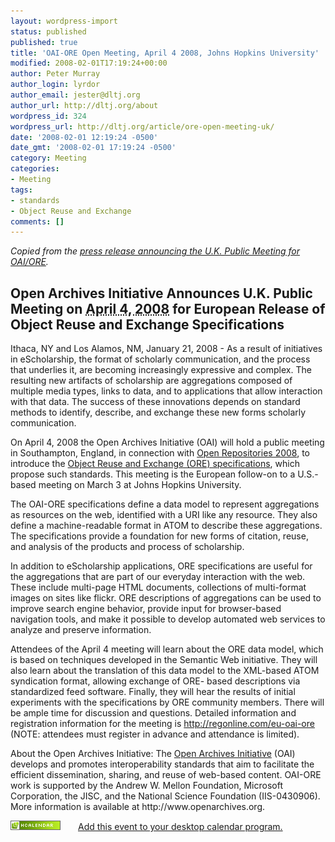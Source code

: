 ```yaml
---
layout: wordpress-import
status: published
published: true
title: 'OAI-ORE Open Meeting, April 4 2008, Johns Hopkins University'
modified: 2008-02-01T17:19:24+00:00
author: Peter Murray
author_login: lyrdor
author_email: jester@dltj.org
author_url: http://dltj.org/about
wordpress_id: 324
wordpress_url: http://dltj.org/article/ore-open-meeting-uk/
date: '2008-02-01 12:19:24 -0500'
date_gmt: '2008-02-01 17:19:24 -0500'
category: Meeting
categories:
- Meeting
tags:
- standards
- Object Reuse and Exchange
comments: []
---
```

<div class="vevent" id="hcalendar-OAI-ORE-Open-Meeting">
<address>Copied from the <a class="url" href="http://www.openarchives.org/ore/documents/EUKickoffPressrelease.pdf" title="Press release announcing U.K. Public Meeting for OAI/ORE">press release announcing the U.K. Public Meeting for OAI/ORE</a>.</address>
<h2>Open Archives Initiative Announces U.K. Public Meeting on <abbr class="dtstart" title="20080404">April 4, 2008</abbr> for <span class="summary">European Release of Object Reuse and Exchange Specifications</span></h2>
<p>Ithaca, NY and Los Alamos, NM, January 21, 2008 - As a result of initiatives in eScholarship, the format of scholarly communication, and the process that underlies it, are becoming increasingly expressive and complex.  The resulting new artifacts of scholarship are aggregations composed of multiple media types, links to data, and to applications that allow interaction with that data. The success of these innovations depends on standard methods to identify, describe, and exchange these new forms scholarly communication.</p>
<p><span class="description">On April 4, 2008 the Open Archives Initiative (OAI) will hold a public meeting in Southampton, England, in connection with <a href="http://or08.ecs.soton.ac.uk/" title="Open Repositories 2008 conference homepage">Open Repositories 2008</a>, to introduce the <a href="http://www.openarchives.org/ore/0.1/toc" title="ORE Specification and User Guide - Table of Contents">Object Reuse and Exchange (ORE) specifications</a>, which propose such standards.  This meeting is the European follow-on to a U.S.-based meeting on March 3 at Johns Hopkins University.</span></p>
<p>The OAI-ORE specifications define a data model to represent aggregations as resources on the web, identified with a URI like any resource.  They also define a machine-readable format in ATOM to describe these aggregations.  The specifications provide a foundation for new forms of citation, reuse, and analysis of the products and process of scholarship.</p>
<p>In addition to eScholarship applications, ORE specifications are useful for the aggregations that are part of our everyday interaction with the web.  These include multi-page HTML documents, collections of multi-format images on sites like flickr.  ORE descriptions of aggregations can be used to improve search engine behavior, provide input for browser-based navigation tools, and make it possible to develop automated web services to analyze and preserve information.</p>
<p>Attendees of the April 4 meeting will learn about the ORE data model, which is based on techniques developed in the Semantic Web initiative.  They will also learn about the translation of this data model to the XML-based ATOM syndication format, allowing exchange of ORE- based descriptions via standardized feed software.  Finally, they will hear the results of initial experiments with the specifications by ORE community members.  There will be ample time for discussion and questions.  Detailed information and registration information for the meeting is <a href="http://regonline.com/eu-oai-ore" title="Registration for OAI/ORE UK Publiic Meeting">http://regonline.com/eu-oai-ore</a> (NOTE: attendees must register in advance and attendance is limited).</p>
<p>About the Open Archives Initiative: The <a href="http://www.openarchives.org/" title="Open Archives Initiative homepage">Open Archives Initiative</a> (OAI) develops and promotes interoperability standards that aim to facilitate the efficient dissemination, sharing, and reuse of web-based content.  OAI-ORE work is supported by the Andrew W. Mellon Foundation, Microsoft Corporation, the JISC, and the National Science Foundation (IIS-0430906).  More information is available at http://www.openarchives.org.
</div>
<p><a href="http://suda.co.uk/projects/microformats/hcalendar/get-cal.php?uri=http://dltj.org/article/ore-open-meeting-uk/" style="text-decoration: none; border: none;"><img src="/wp-content/uploads/2008/02/microformat_hcalendar.png" alt="hCalendar Encoded Microformat" height="15" width="80" border="0" style="margin-right: 2em; text-decoration: none; border: none;" /><span style="text-decoration: underline;">Add this event to your desktop calendar program.</span></a></p>
